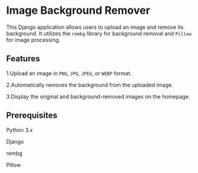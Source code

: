 # Image Background Remover

This Django application allows users to upload an image and remove its background. It utilizes the `rembg` library for background removal and `Pillow` for image processing.

## Features
1.Upload an image in  `PNG`, `JPG`, `JPEG`, or `WEBP` format.

2.Automatically removes the background from the uploaded image.

3.Display the original and background-removed images on the homepage.

## Prerequisites


Python 3.x

Django

rembg

Pillow
